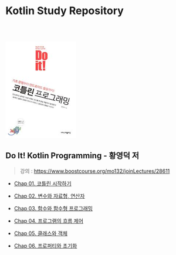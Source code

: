 # Kotlin Study Repository

<br>
<br>

![img.png](image/doitkotlin.png)
## Do It! Kotlin Programming - 황영덕 저
> 강의 : https://www.boostcourse.org/mo132/joinLectures/28611

- [Chap 01. 코틀린 시작하기](src/main/kotlin/doItKotlin/docs/Chap01.md)


- [Chap 02. 변수와 자료형, 연산자](src/main/kotlin/doItKotlin/docs/Chap02.md)


- [Chap 03. 함수와 함수형 프로그래밍](src/main/kotlin/doItKotlin/docs/Chap03.md)


- [Chap 04. 프로그램의 흐름 제어](src/main/kotlin/doItKotlin/docs/Chap04.md)


- [Chap 05. 클래스와 객체](src/main/kotlin/doItKotlin/docs/Chap05.md)


- [Chap 06. 프로퍼티와 초기화](src/main/kotlin/doItKotlin/docs/Chap06.md)